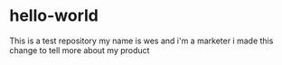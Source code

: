 # hello-world
This is a test repository
my name is wes and i'm a marketer
i made this change to tell more about my product
